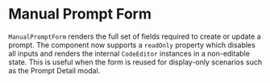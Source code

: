 # Manual Prompt Form

`ManualPromptForm` renders the full set of fields required to create or update a prompt. The component now supports a `readOnly` property which disables all inputs and renders the internal `CodeEditor` instances in a non-editable state. This is useful when the form is reused for display-only scenarios such as the Prompt Detail modal.
